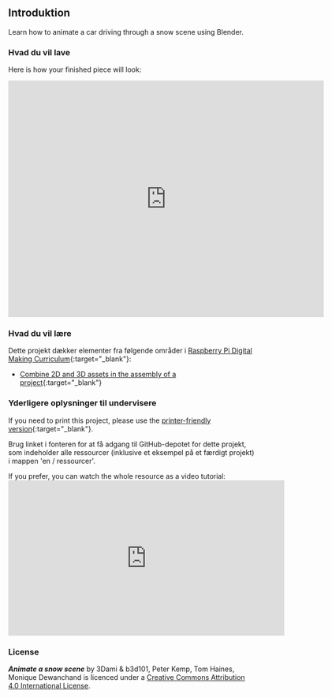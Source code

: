 ## Introduktion

Learn how to animate a car driving through a snow scene using Blender.

### Hvad du vil lave

Here is how your finished piece will look:

<div class="sketchfab-embed-wrapper"><iframe width="640" height="480" src="https://sketchfab.com/models/f74b099ea5a64f6192d2068900f9c9c0/embed" frameborder="0" allowvr allowfullscreen mozallowfullscreen="true" webkitallowfullscreen="true" onmousewheel=""></iframe>
</div>

### Hvad du vil lære

Dette projekt dækker elementer fra følgende områder i [Raspberry Pi Digital Making Curriculum](http://rpf.io/curriculum){:target="_blank"}:

+ [Combine 2D and 3D assets in the assembly of a project](https://curriculum.raspberrypi.org/design/builder/){:target="_blank"}

### Yderligere oplysninger til undervisere

If you need to print this project, please use the [printer-friendly version](https://projects.raspberrypi.org/en/projects/blender-animate-snow-scene/print){:target="_blank"}.

Brug linket i fonteren for at få adgang til GitHub-depotet for dette projekt, som indeholder alle ressourcer (inklusive et eksempel på et færdigt projekt) i mappen 'en / ressourcer'.

If you prefer, you can watch the whole resource as a video tutorial: <iframe width="560" height="315" src="https://www.youtube.com/embed/U2lXAQQBok8?rel=0" frameborder="0" allowfullscreen mark="crwd-mark"></iframe> 

### License

***Animate a snow scene*** by 3Dami & b3d101, Peter Kemp, Tom Haines, Monique Dewanchand is licenced under a [Creative Commons Attribution 4.0 International License](http://creativecommons.org/licenses/by-sa/4.0/).